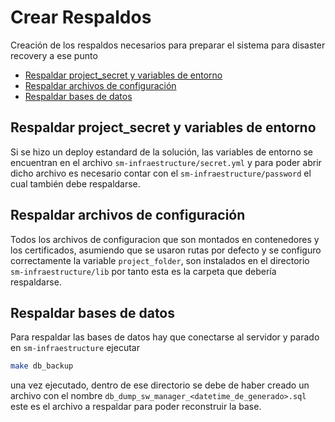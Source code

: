 # Crear Respaldos <!-- omit in toc -->

Creación de los respaldos necesarios para preparar el sistema para disaster recovery a ese punto

- [Respaldar project_secret y variables de entorno](#respaldar-project_secret-y-variables-de-entorno)
- [Respaldar archivos de configuración](#respaldar-archivos-de-configuración)
- [Respaldar bases de datos](#respaldar-bases-de-datos)

## Respaldar project_secret y variables de entorno

Si se hizo un deploy estandard de la solución, las variables de entorno se encuentran en el archivo `sm-infraestructure/secret.yml` y para poder abrir dicho archivo es necesario contar con el `sm-infraestructure/password` el cual también debe respaldarse.

## Respaldar archivos de configuración

Todos los archivos de configuracion que son montados en contenedores y los certificados, asumiendo que se usaron rutas por defecto y se configuro correctamente la variable `project_folder`, son instalados en el directorio `sm-infraestructure/lib` por tanto esta es la carpeta que debería respaldarse.

## Respaldar bases de datos

Para respaldar las bases de datos hay que conectarse al servidor y parado en `sm-infraestructure` ejecutar

```bash
make db_backup
```

una vez ejecutado, dentro de ese directorio se debe de haber creado un archivo con el nombre `db_dump_sw_manager_<datetime_de_generado>.sql` este es el archivo a respaldar para poder reconstruir la base.
